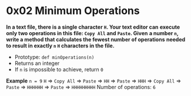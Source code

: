 # 0x02 Minimum Operations


**In a text file, there is a single character `H`. Your text editor can**
**execute only two operations in this file: `Copy All` and `Paste`. Given**
**a number `n`, write a method that calculates the fewest number of operations**
**needed to result in exactly `n` `H` characters in the file.**

* Prototype: `def minOperations(n)`
* Returns an integer
* If `n` is impossible to achieve, return `0`


**Example**
`n = 9`
`H` => `Copy All` => `Paste` => `HH` => `Paste` => `HHH` => `Copy All` => `Paste` => `HHHHHH` => `Paste` => `HHHHHHHHH`
Number of operations: `6`
